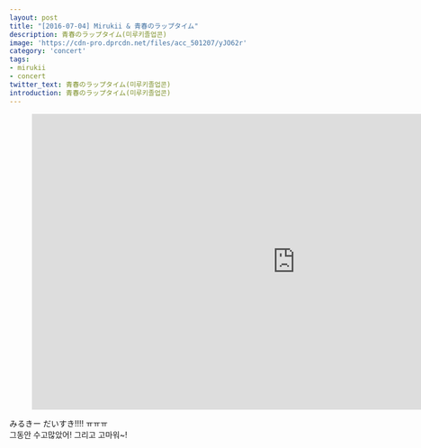 ```yaml
---
layout: post
title: "[2016-07-04] Mirukii & 青春のラップタイム"
description: 青春のラップタイム(미루키졸업콘)
image: 'https://cdn-pro.dprcdn.net/files/acc_501207/yJO62r'
category: 'concert'
tags:
- mirukii
- concert
twitter_text: 青春のラップタイム(미루키졸업콘)
introduction: 青春のラップタイム(미루키졸업콘)
---
```

<figure class="video_container">
<iframe width="936" height="526" src="https://serviceapi.nmv.naver.com/flash/convertIframeTag.nhn?vid=8F5C6449D9885F61BF0697D07576013B3FAD&outKey=V123a80eca3aa5893a8831515fc4d1da68552cf8574984f348e3c1515fc4d1da68552" frameborder="no" scrolling="no" webkitallowfullscreen mozallowfullscreen allowfullscreen></iframe>
</figure>

みるきー だいすき!!!! ㅠㅠㅠ<br>
그동안 수고많았어! 그리고 고마워~!<br>
